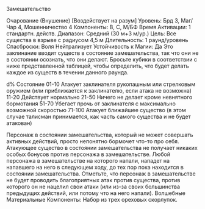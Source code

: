 
Замешательство

Очарование (Внушение) [Воздействует
на разум]
Уровень: Брд 3, Маг/Чар 4,
Мошенничество 4
Компоненты: В, С, М/БФ
Время Активации: 1 стандартн. действ.
Диапазон: Средний (30 м+3 м/ур.)
Цель: Все существа в взрыве с радиусом
4,5 м
Длительность: 1 раунд/уровень
Спасброски: Воля Нейтрализует
Устойчивость к Магии: Да
Это заклинание вводит существ в состояние замешательства, так что они
не в состоянии осознать, что они делают. Бросьте кубики в соответствии с
ниже представленной таблицей, чтобы
определить, что будет делать каждое из
существ в течении данного раунда.

d% Состояние
01-10 Атакует заклинателя рукопашным
или стрелковым оружием (или
приближается к заклинателю, если
атака не возможна)
11-20 Действует нормально
21-50 Ничего не делает кроме
невнятного бормотания
51-70 Убегает прочь от заклинателя
с максимально возможной
скоростью
71-100 Атакует ближайшее существо
(в этом случае талисман
принимается, как часть самого
существа и не будет атакован)

Персонаж в состоянии замешательства, который не может совершать активных действий, просто непонятно
бормочет что-то про себя. Атакующее
существо в состоянии замешательства
не получает никаких особых бонусов
против персонажа в замешательстве.
Любой персонажа в замешательстве
на которого напали, нападет на напавшего на него в следующем ходу, до тех
пор пока находится в состоянии замешательства. Отметьте, что персонаж
в замешательстве не будет проводить
благоприятных атак против существа,
против которого он не нацелил свои
атаки (или из-за своих большинства
предыдущих действий, или потому что
на него напали).
Волшебные Материальные Компоненты: Набор из трех ореховых скорлупок.